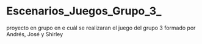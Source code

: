 # Escenarios_Juegos_Grupo_3_
proyecto en grupo en e cuál se realizaran el juego del grupo 3 formado por Andrés, José y Shirley 
